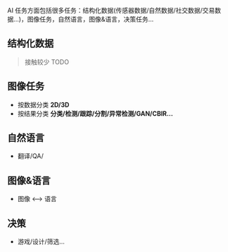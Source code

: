 
AI 任务方面包括很多任务：结构化数据(传感器数据/自然数据/社交数据/交易数据...)，图像任务，自然语言，图像&语言，决策任务...

## 结构化数据
> 接触较少 TODO


## 图像任务
- 按数据分类 **2D/3D**
- 按结果分类 **分类/检测/跟踪/分割/异常检测/GAN/CBIR...**

## 自然语言

- 翻译/QA/

## 图像&语言

- 图像 <--> 语言

## 决策

- 游戏/设计/筛选...
